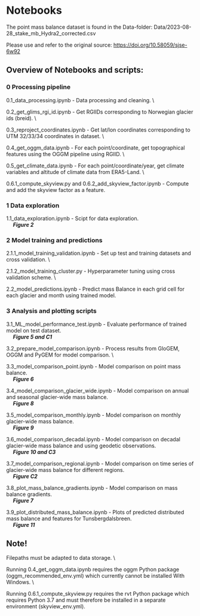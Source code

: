 # Notebooks

The point mass balance dataset is found in the Data-folder: 
Data/2023-08-28_stake_mb_Hydra2_corrected.csv

Please use and refer to the original source:
https://doi.org/10.58059/sjse-6w92

## Overview of Notebooks and scripts:

### 0 Processing pipeline
0.1_data_processing.ipynb - Data processing and cleaning. \

0.2_get_glims_rgi_id.ipynb - Get RGIIDs corresponding to Norwegian glacier ids (breid). \

0.3_reproject_coordinates.ipynb - Get lat/lon coordinates corresponding to UTM 32/33/34 coordinates in dataset. \

0.4_get_oggm_data.ipynb - For each point/coordinate, get topographical features using the OGGM pipeline using RGIID. \

0.5_get_climate_data.ipynb - For each point/coordinate/year, get climate variables and altitude of climate data from ERA5-Land. \

0.6.1_compute_skyview.py and 0.6.2_add_skyview_factor.ipynb - Compute and add the skyview factor as a feature.

### 1 Data exploration
1.1_data_exploration.ipynb - Scipt for data exploration.\
&emsp; ***Figure 2***

### 2 Model training and predictions
2.1.1_model_training_validation.ipynb - Set up test and training datasets and cross validation. \ 

2.1.2_model_training_cluster.py - Hyperparameter tuning using cross validation scheme. \ 

2.2_model_predictions.ipynb - Predict mass Balance in each grid cell for each glacier and month using trained model.

### 3 Analysis and plotting scripts
3.1_ML_model_performance_test.ipynb - Evaluate performance of trained model on test dataset. \
&emsp; ***Figure 5 and C1*** 

3.2_prepare_model_comparison.ipynb - Process results from GloGEM, OGGM and PyGEM for model comparison. \

3.3_model_comparison_point.ipynb - Model comparison on point mass balance. \
&emsp; ***Figure 6*** 

3.4_model_comparison_glacier_wide.ipynb - Model comparison on annual and seasonal glacier-wide mass balance. \
&emsp; ***Figure 8*** 

3.5_model_comparison_monthly.ipynb - Model comparison on monthly glacier-wide mass balance. \
&emsp; ***Figure 9*** 

3.6_model_comparison_decadal.ipynb - Model comparison on decadal glacier-wide mass balance and using geodetic observations. \
&emsp; ***Figure 10 and C3*** 

3.7_model_comparison_regional.ipynb - Model comparison on time series of glacier-wide mass balance for different regions. \
&emsp; ***Figure C2*** 

3.8_plot_mass_balance_gradients.ipynb - Model comparison on mass balance gradients. \
&emsp; ***Figure 7*** 

3.9_plot_distributed_mass_balance.ipynb - Plots of predicted distributed mass balance and features for Tunsbergdalsbreen. \
&emsp; ***Figure 11*** 

## Note!

Filepaths must be adapted to data storage. \

Running 0.4_get_oggm_data.ipynb requires the oggm Python package (oggm_recommended_env.yml) which currently cannot be installed With Windows. \

Running 0.6.1_compute_skyview.py requires the rvt Python package which requires Python 3.7 and must therefore be installed in a separate environment (skyview_env.yml).



